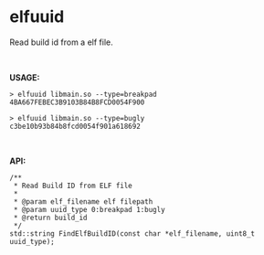 # elfuuid

Read build id from a elf file.

​                 

**USAGE:**

```
> elfuuid libmain.so --type=breakpad
4BA667FEBEC3B9103B84B8FCD0054F900

> elfuuid libmain.so --type=bugly
c3be10b93b84b8fcd0054f901a618692
```

​               

**API:**

```
/**
 * Read Build ID from ELF file
 *
 * @param elf_filename elf filepath
 * @param uuid_type 0:breakpad 1:bugly
 * @return build_id
 */
std::string FindElfBuildID(const char *elf_filename, uint8_t uuid_type);
```

